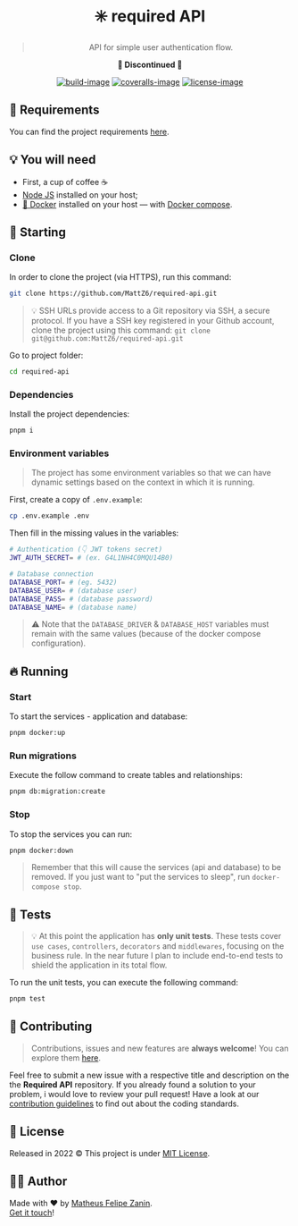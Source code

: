 <div align="center">
  <h1>
    ✳️ required API
  </h1>

  > API for simple user authentication flow.

  <strong>🚧 Discontinued 🚧</strong>

  [![build-image]][build-url] [![coveralls-image]][coveralls-url] [![license-image]][license-url]
</div>

## 📝 Requirements

You can find the project requirements [here](https://github.com/MattZ6/required-api/tree/main/.github/requirements).

## 💡 You will need

- First, a cup of coffee ☕
- [Node JS](https://nodejs.org) installed on your host;
- [🐳 Docker](https://www.docker.com) installed on your host — with [Docker compose](https://docs.docker.com/compose/install).

## 🎉 Starting

### Clone

In order to clone the project (via HTTPS), run this command:

```bash
git clone https://github.com/MattZ6/required-api.git
```

> 💡 SSH URLs provide access to a Git repository via SSH, a secure protocol. If you have a SSH key registered in your Github account, clone the project using this command: `git clone git@github.com:MattZ6/required-api.git`

Go to project folder:

```bash
cd required-api
```

### Dependencies

Install the project dependencies:

```bash
pnpm i
```

### Environment variables

> The project has some environment variables so that we can have dynamic settings based on the context in which it is running.

First, create a copy of `.env.example`:

```bash
cp .env.example .env
```

Then fill in the missing values in the variables:

```bash
# Authentication (👇 JWT tokens secret)
JWT_AUTH_SECRET= # (ex. G4L1NH4C0MQU14B0)

# Database connection
DATABASE_PORT= # (eg. 5432)
DATABASE_USER= # (database user)
DATABASE_PASS= # (database password)
DATABASE_NAME= # (database name)
```

> ⚠ Note that the `DATABASE_DRIVER` & `DATABASE_HOST` variables must remain with the same values (because of the docker compose configuration).

## 🔥 Running

### Start

To start the services - application and database:

```bash
pnpm docker:up
```

### Run migrations

Execute the follow command to create tables and relationships:

```bash
pnpm db:migration:create
```

### Stop

To stop the services you can run:

```bash
pnpm docker:down
```

> Remember that this will cause the services (api and database) to be removed. If you just want to "put the services to sleep", run `docker-compose stop`.

## 🧪 Tests

> 💡 At this point the application has **only unit tests**. These tests cover `use cases`, `controllers`, `decorators` and `middlewares`, focusing on the business rule. In the near future I plan to include end-to-end tests to shield the application in its total flow.

To run the unit tests, you can execute the following command:

```bash
pnpm test
```

## 🤝 Contributing

> Contributions, issues and new features are **always welcome**! You can explore them [here](https://github.com/MattZ6/required-api/issues).

Feel free to submit a new issue with a respective title and description on the the **Required API** repository. If you already found a solution to your problem, i would love to review your pull request! Have a look at our [contribution guidelines](.github/CONTRIBUTING.md) to find out about the coding standards.

## 📜 License

Released in 2022 © This project is under [MIT License](LICENSE.md).

## 👨‍🎤 Author

Made with ❤ by [Matheus Felipe Zanin](https://github.com/MattZ6).<br/>
[Get it touch](https://www.linkedin.com/in/mattz6)!


[license-url]: LICENSE.md
[license-image]: https://img.shields.io/github/license/MattZ6/required-api?color=303030&labelColor=232320&style=for-the-badge

[build-image]: https://img.shields.io/github/actions/workflow/status/mattz6/required-api/coverage.yml?style=for-the-badge&labelColor=232320
[build-url]: https://github.com/MattZ6/required-api/actions

[coveralls-image]: https://img.shields.io/coveralls/github/MattZ6/required-api/main?style=for-the-badge&labelColor=232320
[coveralls-url]: https://coveralls.io/github/MattZ6/required-api?branch=main
